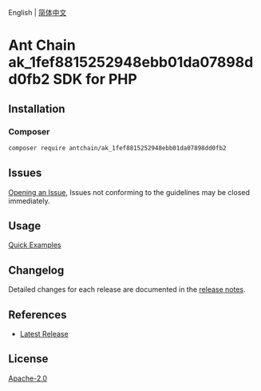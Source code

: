 English | [简体中文](README-CN.md)

# Ant Chain ak_1fef8815252948ebb01da07898dd0fb2 SDK for PHP

## Installation

### Composer

```bash
composer require antchain/ak_1fef8815252948ebb01da07898dd0fb2
```

## Issues

[Opening an Issue](https://github.com/alipay/antchain-openapi-prod-sdk/issues/new), Issues not conforming to the guidelines may be closed immediately.

## Usage

[Quick Examples](https://github.com/alipay/antchain-openapi-prod-sdk/blob/master/docs/0-Examples-EN.md#quick-examples)

## Changelog

Detailed changes for each release are documented in the [release notes](./ChangeLog.txt).

## References

* [Latest Release](https://github.com/antchain-openapi-sdk-php)

## License

[Apache-2.0](http://www.apache.org/licenses/LICENSE-2.0)
